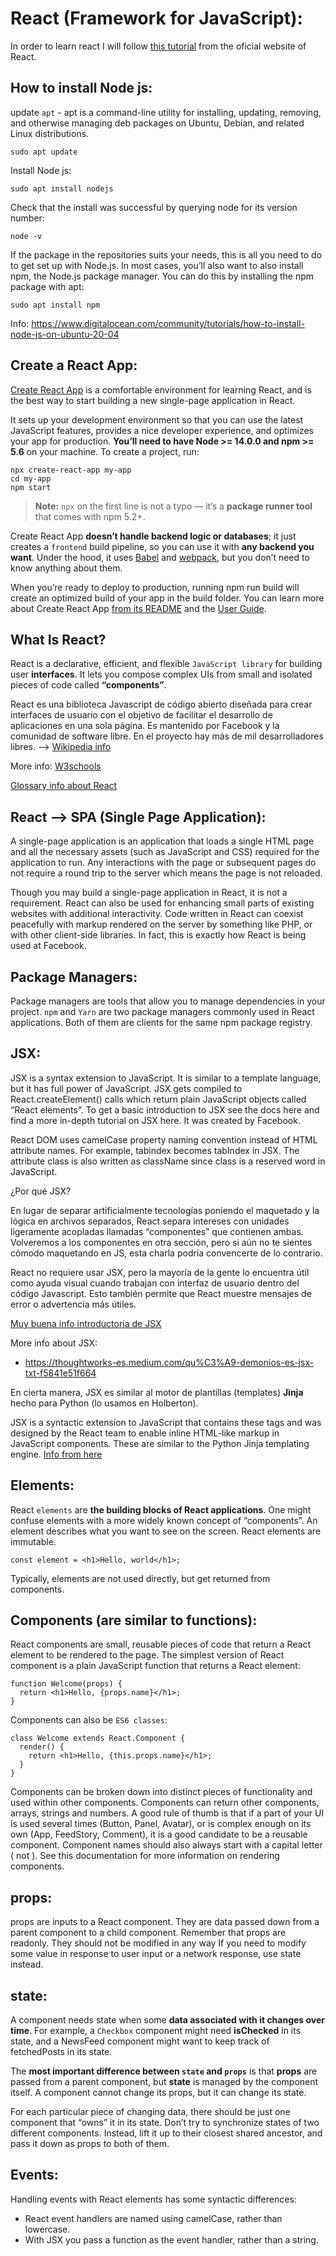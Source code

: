 # React (Framework for JavaScript):

In order to learn react I will follow [this tutorial](https://reactjs.org/tutorial/tutorial.html) from the oficial website of React.

## How to install Node js: 

update ``apt`` - apt is a command-line utility for installing, updating, removing, and otherwise managing deb packages on Ubuntu, Debian, and related Linux distributions.
```
sudo apt update
```
Install Node js:
```
sudo apt install nodejs
```
Check that the install was successful by querying node for its version number:
```
node -v
```

If the package in the repositories suits your needs, this is all you need to do to get set up with Node.js. In most cases, you’ll also want to also install npm, the Node.js package manager. You can do this by installing the npm package with apt:
```
sudo apt install npm
```
Info: https://www.digitalocean.com/community/tutorials/how-to-install-node-js-on-ubuntu-20-04

## Create a React App:

[Create React App](https://github.com/facebook/create-react-app) is a comfortable environment for learning React, and is the best way to start building a new single-page application in React.

It sets up your development environment so that you can use the latest JavaScript features, provides a nice developer experience, and optimizes your app for production. **You’ll need to have Node >= 14.0.0 and npm >= 5.6** on your machine. 
To create a project, run:

```
npx create-react-app my-app
cd my-app
npm start
```
> **Note:** ``npx`` on the first line is not a typo — it’s a **package runner tool** that comes with npm 5.2+.

Create React App **doesn’t handle backend logic or databases**; it just creates a ``frontend`` build pipeline, so you can use it with **any backend you want**. Under the hood, it uses [Babel](https://babeljs.io/) and [webpack](https://webpack.js.org/), but you don’t need to know anything about them.

When you’re ready to deploy to production, running npm run build will create an optimized build of your app in the build folder. You can learn more about Create React App [from its README](https://github.com/facebook/create-react-app#create-react-app--) and the [User Guide](https://create-react-app.dev/).

## What Is React?

React is a declarative, efficient, and flexible ``JavaScript library`` for building user **interfaces**. It lets you compose complex UIs from small and isolated pieces of code called **“components”**.

React es una biblioteca Javascript de código abierto diseñada para crear interfaces de usuario con el objetivo de facilitar el desarrollo de aplicaciones en una sola página. Es mantenido por Facebook y la comunidad de software libre. En el proyecto hay más de mil desarrolladores libres.
--> [Wikipedia info](https://es.wikipedia.org/wiki/React)

More info: [W3schools](https://www.w3schools.com/whatis/whatis_react.asp)

[Glossary info about React](https://reactjs.org/docs/glossary.html)

## React --> SPA (Single Page Application):

A single-page application is an application that loads a single HTML page and all the necessary assets (such as JavaScript and CSS) required for the application to run. Any interactions with the page or subsequent pages do not require a round trip to the server which means the page is not reloaded.

Though you may build a single-page application in React, it is not a requirement. React can also be used for enhancing small parts of existing websites with additional interactivity. Code written in React can coexist peacefully with markup rendered on the server by something like PHP, or with other client-side libraries. In fact, this is exactly how React is being used at Facebook.

## Package Managers:

Package managers are tools that allow you to manage dependencies in your project. ``npm`` and ``Yarn`` are two package managers commonly used in React applications. Both of them are clients for the same npm package registry.

## JSX:

JSX is a syntax extension to JavaScript. It is similar to a template language, but it has full power of JavaScript. JSX gets compiled to React.createElement() calls which return plain JavaScript objects called “React elements”. To get a basic introduction to JSX see the docs here and find a more in-depth tutorial on JSX here.
It was created by Facebook.

React DOM uses camelCase property naming convention instead of HTML attribute names. For example, tabindex becomes tabIndex in JSX. The attribute class is also written as className since class is a reserved word in JavaScript.

¿Por qué JSX?

En lugar de separar artificialmente tecnologías poniendo el maquetado y la lógica en archivos separados, React separa intereses con unidades ligeramente acopladas llamadas “componentes” que contienen ambas. Volveremos a los componentes en otra sección, pero si aún no te sientes cómodo maquetando en JS, esta charla podría convencerte de lo contrario.

React no requiere usar JSX, pero la mayoría de la gente lo encuentra útil como ayuda visual cuando trabajan con interfaz de usuario dentro del código Javascript. Esto también permite que React muestre mensajes de error o advertencia más útiles.

[Muy buena info introductoria de JSX](https://es.reactjs.org/docs/introducing-jsx.html)

More info about JSX:
- https://thoughtworks-es.medium.com/qu%C3%A9-demonios-es-jsx-txt-f5841e51f664

En cierta manera, JSX es similar al motor de plantillas (templates) **Jinja** hecho para Python (lo usamos en Holberton).

JSX is a syntactic extension to JavaScript that contains these tags and was designed by the React team to enable inline HTML-like markup in JavaScript components. These are similar to the Python Jinja templating engine.
[Info from here](https://blog.logrocket.com/python-developers-guide-react/#:~:text=JSX%20is%20a%20syntactic%20extension,the%20Python%20Jinja%20templating%20engine.)

## Elements:

React ``elements`` are **the building blocks of React applications**. One might confuse elements with a more widely known concept of “components”. An element describes what you want to see on the screen. React elements are immutable.

```
const element = <h1>Hello, world</h1>;
```
Typically, elements are not used directly, but get returned from components.

## Components (are similar to functions):

React components are small, reusable pieces of code that return a React element to be rendered to the page. The simplest version of React component is a plain JavaScript function that returns a React element:

```
function Welcome(props) {
  return <h1>Hello, {props.name}</h1>;
}
```
Components can also be ``ES6 classes``:

```
class Welcome extends React.Component {
  render() {
    return <h1>Hello, {this.props.name}</h1>;
  }
}
```
Components can be broken down into distinct pieces of functionality and used within other components. Components can return other components, arrays, strings and numbers. A good rule of thumb is that if a part of your UI is used several times (Button, Panel, Avatar), or is complex enough on its own (App, FeedStory, Comment), it is a good candidate to be a reusable component. Component names should also always start with a capital letter (<Wrapper/> not <wrapper/>). See this documentation for more information on rendering components.

## props:

props are inputs to a React component. They are data passed down from a parent component to a child component.
Remember that props are readonly. They should not be modified in any way
If you need to modify some value in response to user input or a network response, use state instead.

## state:

A component needs state when some **data associated with it changes over time**. For example, a ``Checkbox`` component might need **isChecked** in its state, and a NewsFeed component might want to keep track of fetchedPosts in its state.

The **most important difference between ``state`` and ``props``** is that **props** are passed from a parent component, but **state** is managed by the component itself. A component cannot change its props, but it can change its state.

For each particular piece of changing data, there should be just one component that “owns” it in its state. Don’t try to synchronize states of two different components. Instead, lift it up to their closest shared ancestor, and pass it down as props to both of them.

## Events:

Handling events with React elements has some syntactic differences:

* React event handlers are named using camelCase, rather than lowercase.
* With JSX you pass a function as the event handler, rather than a string.
